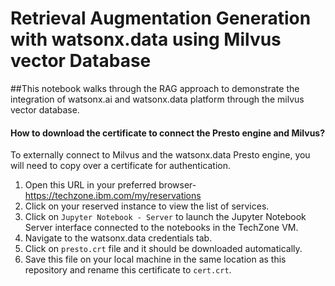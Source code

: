 # Retrieval Augmentation Generation with watsonx.data using Milvus vector Database 

##This notebook walks through the RAG approach to demonstrate the integration of watsonx.ai and watsonx.data platform through the milvus vector database.


#### How to download the certificate to connect the Presto engine and Milvus?
To externally connect to Milvus and the watsonx.data Presto engine, you will need to copy over a certificate for authentication. 
1. Open this URL in your preferred browser- https://techzone.ibm.com/my/reservations
2. Click on your reserved instance to view the list of services.
3. Click on ```Jupyter Notebook - Server``` to launch the Jupyter Notebook Server interface connected to the notebooks in the TechZone VM.
4. Navigate to the watsonx.data credentials tab.
3. Click on ```presto.crt``` file and it should be downloaded automatically.
4. Save this file on your local machine in the same location as this repository and rename this certificate to ```cert.crt```.


